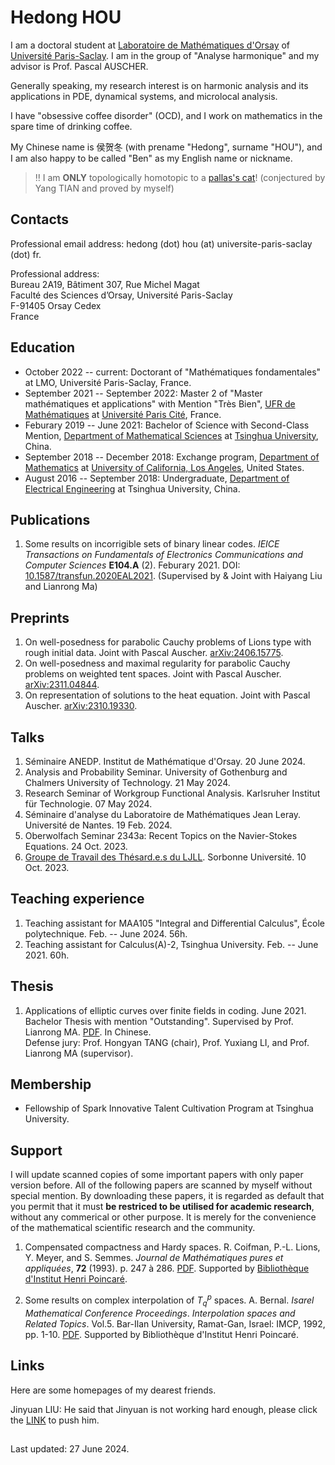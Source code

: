 # Hedong HOU

I am a doctoral student at [Laboratoire de Mathématiques d'Orsay](https://www.imo.universite-paris-saclay.fr/en/) of [Université Paris-Saclay](https://www.universite-paris-saclay.fr). I am in the group of "Analyse harmonique" and my advisor is Prof. Pascal AUSCHER. 

Generally speaking, my research interest is on harmonic analysis and its applications in PDE, dynamical systems, and microlocal analysis.

I have "obsessive coffee disorder" (OCD), and I work on mathematics in the spare time of drinking coffee.

My Chinese name is 侯贺冬 (with prename "Hedong", surname "HOU"), and I am also happy to be called "Ben" as my English name or nickname.

> ‼️ I am **ONLY** topologically homotopic to a [pallas's cat](https://en.wikipedia.org/wiki/Pallas%27s_cat)! (conjectured by Yang TIAN and proved by myself)

## Contacts

Professional email address: hedong (dot) hou (at) universite-paris-saclay (dot) fr.

Professional address:\
Bureau 2A19, Bâtiment 307, Rue Michel Magat\
Faculté des Sciences d’Orsay, Université Paris-Saclay\
F-91405 Orsay Cedex\
France

## Education

* October 2022 -- current: Doctorant of "Mathématiques fondamentales" at LMO, Université Paris-Saclay, France.
* September 2021 -- September 2022: Master 2 of "Master mathématiques et applications" with Mention "Très Bien", [UFR de Mathématiques](https://www.math.univ-paris-diderot.fr/) at [Université Paris Cité](https://u-paris.fr), France.
* Feburary 2019 -- June 2021: Bachelor of Science with Second-Class Mention, [Department of Mathematical Sciences](https://www.math.tsinghua.edu.cn/) at [Tsinghua University](https://www.tsinghua.edu.cn/), China.
* September 2018 -- December 2018: Exchange program, [Department of Mathematics](https://ww3.math.ucla.edu/) at [University of California, Los Angeles](https://www.ucla.edu/), United States.
* August 2016 -- September 2018: Undergraduate, [Department of Electrical Engineering](https://www.eea.tsinghua.edu.cn/) at Tsinghua University, China.

## Publications

1. Some results on incorrigible sets of binary linear codes. _IEICE Transactions on Fundamentals of Electronics Communications and Computer Sciences_ **E104.A** (2). Feburary 2021. DOI: [10.1587/transfun.2020EAL2021](http://dx.doi.org/10.1587/transfun.2020EAL2021). (Supervised by & Joint with Haiyang Liu and Lianrong Ma)

## Preprints

1. On well-posedness for parabolic Cauchy problems of Lions type with rough initial data. Joint with Pascal Auscher. [arXiv:2406.15775](https://doi.org/10.48550/arXiv.2406.15775).
1. On well-posedness and maximal regularity for parabolic Cauchy problems on weighted tent spaces. Joint with Pascal Auscher. [arXiv:2311.04844](https://doi.org/10.48550/arXiv.2311.04844).
1. On representation of solutions to the heat equation. Joint with Pascal Auscher. [arXiv:2310.19330](https://doi.org/10.48550/arXiv.2310.19330).

## Talks

1. Séminaire ANEDP. Institut de Mathématique d'Orsay. 20 June 2024.
1. Analysis and Probability Seminar. University of Gothenburg and Chalmers University of Technology. 21 May 2024.
1. Research Seminar of Workgroup Functional Analysis. Karlsruher Institut für Technologie. 07 May 2024.
1. Séminaire d'analyse du Laboratoire de Mathématiques Jean Leray. Université de Nantes. 19 Feb. 2024.
1. Oberwolfach Seminar 2343a: Recent Topics on the Navier-Stokes Equations. 24 Oct. 2023.
1. [Groupe de Travail des Thésard.e.s du LJLL](https://www.ljll.math.upmc.fr/gtt/index.php). Sorbonne Université. 10 Oct. 2023.

## Teaching experience

1. Teaching assistant for MAA105 "Integral and Differential Calculus", École polytechnique. Feb. -- June 2024. 56h.
1. Teaching assistant for Calculus(A)-2, Tsinghua University. Feb. -- June 2021. 60h.
 
## Thesis

1. Applications of elliptic curves over finite fields in coding. June 2021. Bachelor Thesis with mention "Outstanding". Supervised by Prof. Lianrong MA. <a href="pdfs/bachelor_thesis.pdf" target="_blank">PDF</a>. In Chinese.\
Defense jury: Prof. Hongyan TANG (chair), Prof. Yuxiang LI, and Prof. Lianrong MA (supervisor).

## Membership

* Fellowship of Spark Innovative Talent Cultivation Program at Tsinghua University.

## Support

I will update scanned copies of some important papers with only paper version before. All of the following papers are scanned by myself without special mention. By downloading these papers, it is regarded as default that you permit that it must **be restriced to be utilised for academic research**, without any commerical or other purpose. It is merely for the convenience of the mathematical scientific research and the community.

1. Compensated compactness and Hardy spaces. R. Coifman, P.-L. Lions, Y. Meyer, and S. Semmes. _Journal de Mathématiques pures et appliquées_, **72** (1993). p. 247 à 286. <a href="pdfs/CLMS_Compensated compactness and Hardy spaces.pdf" target="_blank">PDF</a>. Supported by [Bibliothèque d'Institut Henri Poincaré](http://www.ihp.fr/fr/bibliotheque).

1. Some results on complex interpolation of $T^p_q$ spaces. A. Bernal. _Isarel Mathematical Conference Proceedings_. _Interpolation spaces and Related Topics_. Vol.5. Bar-Ilan University, Ramat-Gan, Israel: IMCP, 1992, pp. 1-10. <a href="pdfs/Bernal1992_Complex interpolation.pdf" target="_blank">PDF</a>. Supported by Bibliothèque d'Institut Henri Poincaré.

<!-- ## Miscellaneous

1. Exposé: Introduction to real harmonic analysis, II: BMO and Hardy spaces. March 2022. <a href="pdfs/Ben_Introduction_to_Real_Harmonic_Analysis__II.pdf" target="_blank">PDF</a>.
1. Exposé: Introduction to real harmonic analysis, I: interpolation and Calderón-Zygmund theory. January 2022. <a href="pdfs/Ben_Introduction_to_Real_Harmonic_Analysis__I__Interpolation_and_Calderon_Zygmund_theory.pdf" target="_blank">PDF</a>.
1. Exposé: An introduction to the dynamics on the circle. December 2021. <a href="pdfs/Ben_An_Introduction_to_the_Dynamics_on_the_Circle.pdf" target="_blank">PDF</a>.
1. Exposé: Historical notes on Navier-Stokes equations, I: basic settings and local well-posedness theory. November 2021. <a href="pdfs/Ben_Historical_Notes_on_Navier_Stokes_Equations.pdf" target="_blank">PDF</a>. -->

## Links

Here are some homepages of my dearest friends.

Jinyuan LIU: He said that Jinyuan is not working hard enough, please click the [LINK](https://liu-jinyuan.github.io/) to push him.

##

Last updated: 27 June 2024.
